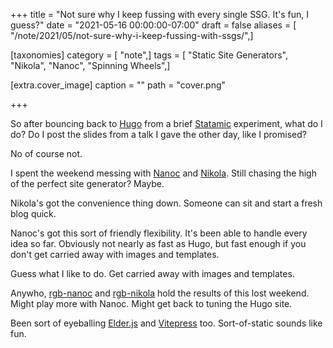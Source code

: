 +++
title = "Not sure why I keep fussing with every single SSG. It's fun, I guess?"
date = "2021-05-16 00:00:00-07:00"
draft = false
aliases = [ "/note/2021/05/not-sure-why-i-keep-fussing-with-ssgs/",]

[taxonomies]
category = [ "note",]
tags = [ "Static Site Generators", "Nikola", "Nanoc", "Spinning Wheels",]

[extra.cover_image]
caption = ""
path = "cover.png"

+++

[Statamic]: /tags/statamic
[Hugo]: /tags/hugo
[Nanoc]: https://nanoc.app
[Nikola]: https://getnikola.com
[rgb-nanoc]: https://github.com/brianwisti/rgb-nanoc
[rgb-nikola]: https://github.com/brianwisti/rgb-nikola

So after bouncing back to [Hugo][] from a brief [Statamic][] experiment, what do I do?
Do I post the slides from a talk I gave the other day, like I promised?

No of course not.

I spent the weekend messing with [Nanoc][] and [Nikola][].
Still chasing the high of the perfect site generator?
Maybe.

Nikola's got the convenience thing down.
Someone can sit and start a fresh blog quick.

Nanoc's got this sort of friendly flexibility.
It's been able to handle every idea so far.
Obviously not nearly as fast as Hugo, but fast enough if you don't get carried away with images and templates.

Guess what I like to do.
Get carried away with images and templates.

[Elder.js]: https://elderguide.com/tech/elderjs/
[Vitepress]: https://vitepress.vuejs.org/

Anywho, [rgb-nanoc][] and [rgb-nikola][] hold the results of this lost weekend.
Might play more with Nanoc.
Might get back to tuning the Hugo site.

Been sort of eyeballing [Elder.js][] and [Vitepress][] too.
Sort-of-static sounds like fun.